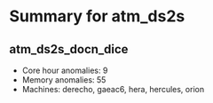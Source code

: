 # Summary for atm_ds2s

## atm_ds2s_docn_dice
- Core hour anomalies: 9
- Memory anomalies: 55
- Machines: derecho, gaeac6, hera, hercules, orion

